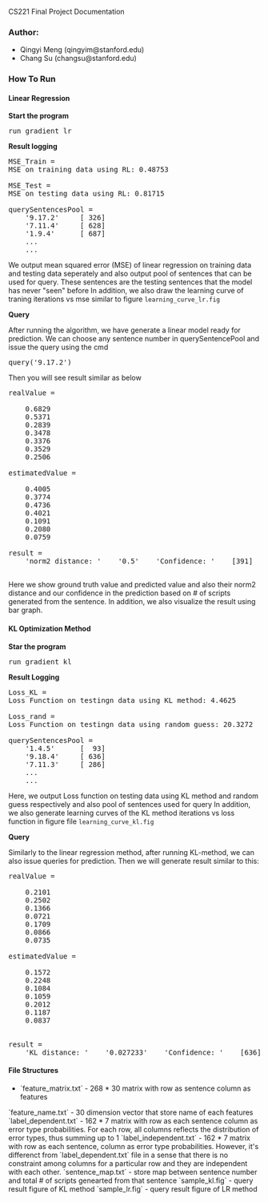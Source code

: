 CS221 Final Project Documentation
### Author: 
<ul>
<li>Qingyi Meng (qingyim@stanford.edu)</li>
<li>Chang Su (changsu@stanford.edu)</li>
</ul>

### How To Run
#### Linear Regression

<b>Start the program</b>
<pre>run gradient_lr</pre>

<b>Result logging</b>
<pre>
MSE_Train =
MSE on training data using RL: 0.48753

MSE_Test =
MSE on testing data using RL: 0.81715

querySentencesPool = 
    '9.17.2'     [ 326]
    '7.11.4'     [ 628]
    '1.9.4'      [ 687]
    ...
    ...
</pre>
We output mean squared error (MSE) of linear regression on training data and testing data
seperately and also output pool of sentences that can be used for query. These sentences are the testing sentences that the model has never "seen" before
In addition, we also draw the learning curve of traning iterations vs mse similar to figure `learning_curve_lr.fig`

<b>Query</b>

After running the algorithm, we have generate a linear model ready for prediction. 
We can choose any sentence number in querySentencePool and issue the query using the cmd
<pre>query('9.17.2')</pre>
Then you will see result similar as below
<pre>
realValue =

    0.6829
    0.5371
    0.2839
    0.3478
    0.3376
    0.3529
    0.2506

estimatedValue =

    0.4005
    0.3774
    0.4736
    0.4021
    0.1091
    0.2080
    0.0759

result = 
    'norm2 distance: '    '0.5'    'Confidence: '    [391]

</pre>

Here we show ground truth value and predicted value and also their norm2 distance and our confidence in the prediction based on # of scripts generated from the sentence. 
In addition, we also visualize the result using bar graph.

#### KL Optimization Method
<b>Star the program</b>
<pre>run gradient_kl</pre>

<b>Result Logging</b>
<pre>
Loss_KL =
Loss Function on testingn data using KL method: 4.4625

Loss_rand =
Loss Function on testingn data using random guess: 20.3272

querySentencesPool = 
    '1.4.5'      [  93]
    '9.18.4'     [ 636]
    '7.11.3'     [ 286]
    ...
    ...
</pre>

Here, we output Loss function on testing data using KL method and random guess respectively and also pool of sentences used for query
In addition, we also generate learning curves of the KL method iterations vs loss function in figure file `learning_curve_kl.fig`

<b>Query</b>

Similarly to the linear regression method, after running KL-method, we can also issue queries for prediction.
Then we will generate result similar to this:
<pre>
realValue =

    0.2101
    0.2502
    0.1366
    0.0721
    0.1709
    0.0866
    0.0735

estimatedValue =

    0.1572
    0.2248
    0.1084
    0.1059
    0.2012
    0.1187
    0.0837


result = 
    'KL distance: '    '0.027233'    'Confidence: '    [636]
</pre>


#### File Structures
<ul>
<li>`feature_matrix.txt` - 268 * 30 matrix with row as sentence column as features</li>
</ul>
`feature_name.txt` - 30 dimension vector that store name of each features
`label_dependent.txt` - 162 * 7 matrix with row as each sentence column as error type probabilities. For each row, all columns reflects the distribution of error types, thus summing up to 1
`label_independent.txt` - 162 * 7 matrix with row as each sentence, column as error type probabilities. However, it's differenct from `label_dependent.txt` file in a sense that there is no constraint among columns for a particular row and they are independent with each other. 
`sentence_map.txt` - store map between sentence number and total # of scripts genearted from that sentence
`sample_kl.fig` - query result figure of KL method
`sample_lr.fig` - query result figure of LR method		
		      			  





